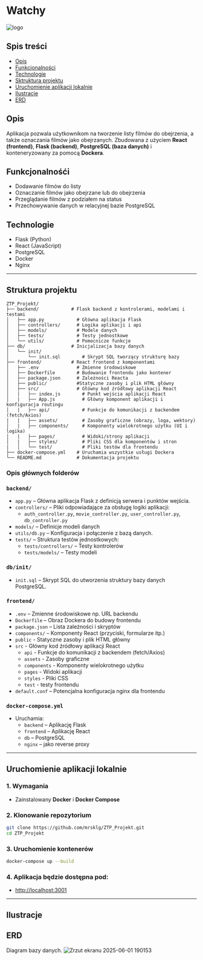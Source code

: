 # Watchy
![logo](https://github.com/user-attachments/assets/906c8b93-c478-4fd5-abd7-5c65778526f5)

## Spis treści

- [Opis](#Opis)
- [Funkcjonalności](#Funkcjonalności)
- [Technologie](#Technologie)
- [Sktruktura projektu](#Struktura)
- [Uruchomienie aplikacji lokalnie](#Uruchomienie)
- [Ilustracje](#Ilustracje)
- [ERD](#ERD)

## Opis
Aplikacja pozwala użytkownikom na tworzenie listy filmów do obejrzenia, a także oznaczania filmów jako obejrzanych. Zbudowana z użyciem **React (frontend)**, **Flask (backend)**, **PostgreSQL (baza danych)** i konteneryzowany za pomocą **Dockera**.

## Funkcjonalnośći

- Dodawanie filmów do listy
- Oznaczanie filmów jako obejrzane lub do obejrzenia
- Przeglądanie filmów z podziałem na status
- Przechowywanie danych w relacyjnej bazie PostgreSQL


## Technologie

- Flask (Python)
- React (JavaScript)
- PostgreSQL
- Docker
- Nginx

---

## Struktura projektu

```
ZTP_Projekt/
├── backend/            # Flask backend z kontrolerami, modelami i testami
│   ├── app.py            # Główna aplikacja Flask
│   ├── controllers/      # Logika aplikacji i api
│   ├── models/           # Modele danych 
│   ├── tests/            # Testy jednostkowe
│   └── utils/            # Pomocnicze funkcje 
├── db/                 # Inicjalizacja bazy danych
│   └── init/
│       └── init.sql        # Skrypt SQL tworzący strukturę bazy
├── frontend/           # React frontend z komponentami
│   ├── .env              # Zmienne środowiskowe 
│   ├── Dockerfile        # Budowanie frontendu jako kontener
│   ├── package.json      # Zależności Reacta
│   ├── public/           #Statyczne zasoby i plik HTML główny
│   ├── src/              # Główny kod źródłowy aplikacji React
│   |   ├── index.js        # Punkt wejścia aplikacji React
│   |   ├── App.js          # Główny komponent aplikacji i konfiguracja routingu
│   |   ├── api/            # Funkcje do komunikacji z backendem (fetch/Axios)
|   |   ├── assets/         # Zasoby graficzne (obrazy, loga, wektory)
│   |   ├── components/     # Komponenty wielokrotnego użytku (UI i logika)
│   |   ├── pages/          # Widoki/strony aplikacji
│   |   ├── styles/         # Pliki CSS dla komponentów i stron
|   │   └── test/           # Pliki testów dla frontendu 
├── docker-compose.yml    # Uruchamia wszystkie usługi Dockera
└── README.md             # Dokumentacja projektu
```

### Opis głównych folderów

### `backend/`
- `app.py` – Główna aplikacja Flask z definicją serwera i punktów wejścia.
- `controllers/` – Pliki odpowiadające za obsługę logiki aplikacji:
  - `auth_controller.py`, `movie_controller.py`, `user_controller.py`, `db_controller.py`
- `models/` – Definicje modeli danych
- `utils/db.py` – Konfiguracja i połączenie z bazą danych.
- `tests/` – Struktura testów jednostkowych:
  - `tests/controllers/` – Testy kontrolerów
  - `tests/models/` – Testy modeli

### `db/init/`
- `init.sql` – Skrypt SQL do utworzenia struktury bazy danych PostgreSQL.

### `frontend/`
- `.env` – Zmienne środowiskowe np. URL backendu
- `Dockerfile` – Obraz Dockera do budowy frontendu
- `package.json` – Lista zależności i skryptów
- `components/`  – Komponenty React (przyciski, formularze itp.)
- `public` -  Statyczne zasoby i plik HTML główny
- `src` - Główny kod źródłowy aplikacji React
  - `api` - Funkcje do komunikacji z backendem (fetch/Axios)
  - `assets` - Zasoby graficzne
  - `components` - Komponenty wielokrotnego użytku
  - `pages` - Widoki aplikacji
  - `styles` - Pliki CSS
  - `test` - testy frontendu
- `default.conf` – Potencjalna konfiguracja nginx dla frontendu

### `docker-compose.yml`
- Uruchamia:
  - `backend` – Aplikację Flask
  - `frontend` – Aplikację React
  - `db` – PostgreSQL
  - `nginx` – jako reverse proxy

---

## Uruchomienie aplikacji lokalnie

### 1. Wymagania

- Zainstalowany **Docker** i **Docker Compose**

### 2. Klonowanie repozytorium

```bash
git clone https://github.com/mrsklg/ZTP_Projekt.git
cd ZTP_Projekt
```

### 3. Uruchomienie kontenerów

```bash
docker-compose up --build
```

### 4. Aplikacja będzie dostępna pod:

- [http://localhost:3001](http://localhost:3001)  


---

## Ilustracje

## ERD
Diagram bazy danych.
![Zrzut ekranu 2025-06-01 190153](https://github.com/user-attachments/assets/44681b34-ce15-4314-83be-cf864b8d0da3)

